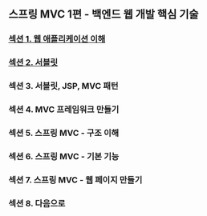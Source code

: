 ## 스프링 MVC 1편 - 백엔드 웹 개발 핵심 기술

### <a href="섹션 1. 웹 애플리케이션 이해.md">섹션 1. 웹 애플리케이션 이해</a>

### <a href="섹션 2. 서블릿.md">섹션 2. 서블릿</a>

### 섹션 3. 서블릿, JSP, MVC 패턴

### 섹션 4. MVC 프레임워크 만들기

### 섹션 5. 스프링 MVC - 구조 이해

### 섹션 6. 스프링 MVC - 기본 기능

### 섹션 7. 스프링 MVC - 웹 페이지 만들기

### 섹션 8. 다음으로
